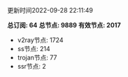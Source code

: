 更新时间2022-09-28 22:11:49

**总订阅: 64**
**总节点: 9889**
**有效节点: 2017**
- v2ray节点: 1724
- ss节点: 214
- trojan节点: 77
- ssr节点: 2
